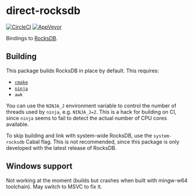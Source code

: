 # direct-rocksdb

[![CircleCI](https://circleci.com/gh/TerrorJack/direct-rocksdb/tree/master.svg?style=shield)](https://circleci.com/gh/TerrorJack/direct-rocksdb/tree/master)
[![AppVeyor](https://ci.appveyor.com/api/projects/status/github/TerrorJack/direct-rocksdb?branch=master&svg=true)](https://ci.appveyor.com/project/TerrorJack/direct-rocksdb?branch=master)

Bindings to [RocksDB](https://github.com/facebook/rocksdb).

## Building

This package builds RocksDB in place by default. This requires:

* [`cmake`](https://cmake.org/)
* [`ninja`](http://ninja-build.org/)
* `awk`

You can use the `NINJA_J` environment variable to control the number of threads used by `ninja`, e.g. `NINJA_J=2`. This is a hack for building on CI, since `ninja` seems to fail to detect the actual number of CPU cores available.

To skip building and link with system-wide RocksDB, use the `system-rocksdb` Cabal flag. This is not recommended, since this package is only developed with the latest release of RocksDB.

## Windows support

Not working at the moment (builds but crashes when built with mingw-w64 toolchain). May switch to MSVC to fix it.
